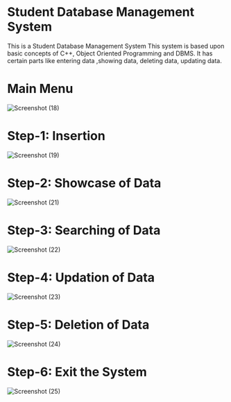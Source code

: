 # Student Database Management System
     
This is a Student Database Management System This system is based upon basic concepts of C++, Object Oriented Programming and DBMS.
It has certain parts like entering data ,showing data, deleting data, updating data.
    
# Main Menu

![Screenshot (18)](https://user-images.githubusercontent.com/73063420/204787577-bb7a4296-6ee2-4eee-a6c2-1a2fe116e2d5.png)

# Step-1: Insertion
    
    
![Screenshot (19)](https://user-images.githubusercontent.com/73063420/204787785-9c28c71b-891e-4aad-812e-380178c97aff.png)

# Step-2: Showcase of Data

![Screenshot (21)](https://user-images.githubusercontent.com/73063420/204787817-63e87da2-59c2-4f0b-8cd1-870ebf7c215c.png)

# Step-3: Searching of Data

![Screenshot (22)](https://user-images.githubusercontent.com/73063420/204787925-72360937-fe0a-41ab-b9d9-5e353a557fd5.png)

# Step-4: Updation of Data

![Screenshot (23)](https://user-images.githubusercontent.com/73063420/204787954-a3687183-d611-498e-ade1-bc959aaf6277.png)

# Step-5: Deletion of Data

![Screenshot (24)](https://user-images.githubusercontent.com/73063420/204787979-b9dfc6eb-fe2f-4c38-aa7b-655fe4f8f591.png)
    
# Step-6: Exit the System
![Screenshot (25)](https://user-images.githubusercontent.com/73063420/204787869-2067d7e5-b70d-4074-99e7-a4f0591c7043.png)



